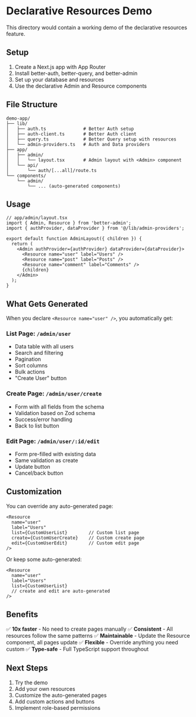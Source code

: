 # Declarative Resources Demo

This directory would contain a working demo of the declarative resources feature.

## Setup

1. Create a Next.js app with App Router
2. Install better-auth, better-query, and better-admin
3. Set up your database and resources
4. Use the declarative Admin and Resource components

## File Structure

```
demo-app/
├── lib/
│   ├── auth.ts              # Better Auth setup
│   ├── auth-client.ts       # Better Auth client
│   ├── query.ts             # Better Query setup with resources
│   └── admin-providers.ts   # Auth and Data providers
├── app/
│   ├── admin/
│   │   └── layout.tsx       # Admin layout with <Admin> component
│   └── api/
│       └── auth/[...all]/route.ts
└── components/
    └── admin/
        └── ... (auto-generated components)
```

## Usage

```tsx
// app/admin/layout.tsx
import { Admin, Resource } from 'better-admin';
import { authProvider, dataProvider } from '@/lib/admin-providers';

export default function AdminLayout({ children }) {
  return (
    <Admin authProvider={authProvider} dataProvider={dataProvider}>
      <Resource name="user" label="Users" />
      <Resource name="post" label="Posts" />
      <Resource name="comment" label="Comments" />
      {children}
    </Admin>
  );
}
```

## What Gets Generated

When you declare `<Resource name="user" />`, you automatically get:

### List Page: `/admin/user`
- Data table with all users
- Search and filtering
- Pagination
- Sort columns
- Bulk actions
- "Create User" button

### Create Page: `/admin/user/create`
- Form with all fields from the schema
- Validation based on Zod schema
- Success/error handling
- Back to list button

### Edit Page: `/admin/user/:id/edit`
- Form pre-filled with existing data
- Same validation as create
- Update button
- Cancel/back button

## Customization

You can override any auto-generated page:

```tsx
<Resource 
  name="user" 
  label="Users"
  list={CustomUserList}        // Custom list page
  create={CustomUserCreate}    // Custom create page
  edit={CustomUserEdit}        // Custom edit page
/>
```

Or keep some auto-generated:

```tsx
<Resource 
  name="user" 
  label="Users"
  list={CustomUserList}
  // create and edit are auto-generated
/>
```

## Benefits

✅ **10x faster** - No need to create pages manually
✅ **Consistent** - All resources follow the same patterns
✅ **Maintainable** - Update the Resource component, all pages update
✅ **Flexible** - Override anything you need custom
✅ **Type-safe** - Full TypeScript support throughout

## Next Steps

1. Try the demo
2. Add your own resources
3. Customize the auto-generated pages
4. Add custom actions and buttons
5. Implement role-based permissions
